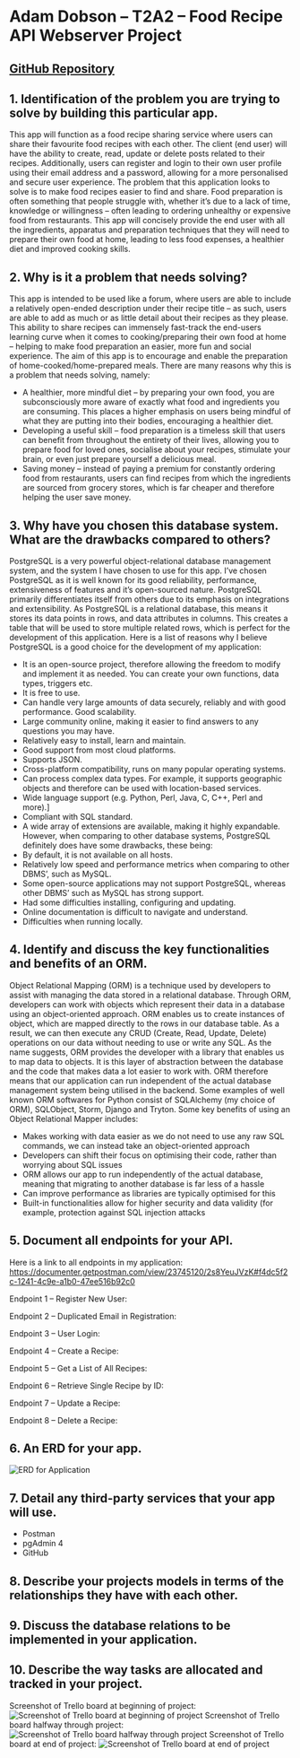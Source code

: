# Adam Dobson – T2A2 – Food Recipe API Webserver Project

## [GitHub Repository](https://github.com/dobbbo/FlaskAPI)

## 1. Identification of the problem you are trying to solve by building this particular app.
This app will function as a food recipe sharing service where users can share their favourite food recipes with each other. The client (end user) will have the ability to create, read, update or delete posts related to their recipes. Additionally, users can register and login to their own user profile using their email address and a password, allowing for a more personalised and secure user experience.
The problem that this application looks to solve is to make food recipes easier to find and share. Food preparation is often something that people struggle with, whether it’s due to a lack of time, knowledge or willingness – often leading to ordering unhealthy or expensive food from restaurants. This app will concisely provide the end user with all the ingredients, apparatus and preparation techniques that they will need to prepare their own food at home, leading to less food expenses, a healthier diet and improved cooking skills.

## 2. Why is it a problem that needs solving?
This app is intended to be used like a forum, where users are able to include a relatively open-ended description under their recipe title – as such, users are able to add as much or as little detail about their recipes as they please. This ability to share recipes can immensely fast-track the end-users learning curve when it comes to cooking/preparing their own food at home – helping to make food preparation an easier, more fun and social experience.
The aim of this app is to encourage and enable the preparation of home-cooked/home-prepared meals. There are many reasons why this is a problem that needs solving, namely:
-	A healthier, more mindful diet – by preparing your own food, you are subconsciously more aware of exactly what food and ingredients you are consuming. This places a higher emphasis on users being mindful of what they are putting into their bodies, encouraging a healthier diet.
-	Developing a useful skill – food preparation is a timeless skill that users can benefit from throughout the entirety of their lives, allowing you to prepare food for loved ones, socialise about your recipes, stimulate your brain, or even just prepare yourself a delicious meal.
-	Saving money – instead of paying a premium for constantly ordering food from restaurants, users can find recipes from which the ingredients are sourced from grocery stores, which is far cheaper and therefore helping the user save money.

## 3. Why have you chosen this database system. What are the drawbacks compared to others?
PostgreSQL is a very powerful object-relational database management system, and the system I have chosen to use for this app. I’ve chosen PostgreSQL as it is well known for its good reliability, performance, extensiveness of features and it’s open-sourced nature. PostgreSQL primarily differentiates itself from others due to its emphasis on integrations and extensibility. As PostgreSQL is a relational database, this means it stores its data points in rows, and data attributes in columns. This creates a table that will be used to store multiple related rows, which is perfect for the development of this application.
Here is a list of reasons why I believe PostgreSQL is a good choice for the development of my application:
-	It is an open-source project, therefore allowing the freedom to modify and implement it as needed. You can create your own functions, data types, triggers etc.
-	It is free to use. 
-	Can handle very large amounts of data securely, reliably and with good performance. Good scalability.
-	Large community online, making it easier to find answers to any questions you may have.
-	Relatively easy to install, learn and maintain.
-	Good support from most cloud platforms.
-	Supports JSON.
-	Cross-platform compatibility, runs on many popular operating systems.
-	Can process complex data types. For example, it supports geographic objects and therefore can be used with location-based services.
-	Wide language support (e.g. Python, Perl, Java, C, C++, Perl and more).]
-	Compliant with SQL standard.
-	A wide array of extensions are available, making it highly expandable.
However, when comparing to other database systems, PostgreSQL definitely does have some drawbacks, these being:
-	By default, it is not available on all hosts.
-	Relatively low speed and performance metrics when comparing to other DBMS’, such as MySQL.
-	Some open-source applications may not support PostgreSQL, whereas other DBMS’ such as MySQL has strong support.
-	Had some difficulties installing, configuring and updating.
-	Online documentation is difficult to navigate and understand.
-	Difficulties when running locally.

## 4. Identify and discuss the key functionalities and benefits of an ORM.
Object Relational Mapping (ORM) is a technique used by developers to assist with managing the data stored in a relational database. Through ORM, developers can work with objects which represent their data in a database using an object-oriented approach. ORM enables us to create instances of object, which are mapped directly to the rows in our database table. As a result, we can then execute any CRUD (Create, Read, Update, Delete) operations on our data without needing to use or write any SQL. As the name suggests, ORM provides the developer with a library that enables us to map data to objects. It is this layer of abstraction between the database and the code that makes data a lot easier to work with. ORM therefore means that our application can run independent of the actual database management system being utilised in the backend. Some examples of well known ORM softwares for Python consist of SQLAlchemy (my choice of ORM), SQLObject, Storm, Django and Tryton. Some key benefits of using an Object Relational Mapper includes:
-	Makes working with data easier as we do not need to use any raw SQL commands, we can instead take an object-oriented approach
-	Developers can shift their focus on optimising their code, rather than worrying about SQL issues
-	ORM allows our app to run independently of the actual database, meaning that migrating to another database is far less of a hassle
-	Can improve performance as libraries are typically optimised for this
-	Built-in functionalities allow for higher security and data validity (for example, protection against SQL injection attacks

## 5. Document all endpoints for your API.
Here is a link to all endpoints in my application: https://documenter.getpostman.com/view/23745120/2s8YeuJVzK#f4dc5f2c-1241-4c9e-a1b0-47ee516b92c0

Endpoint 1 – Register New User:

Endpoint 2 – Duplicated Email in Registration:

Endpoint 3 – User Login:

Endpoint 4 – Create a Recipe:

Endpoint 5 – Get a List of All Recipes:

Endpoint 6 – Retrieve Single Recipe by ID:

Endpoint 7 – Update a Recipe:

Endpoint 8 – Delete a Recipe:

## 6. An ERD for your app.
![ERD for Application](docs/ERD.png)

## 7. Detail any third-party services that your app will use.
- Postman
- pgAdmin 4
- GitHub

## 8. Describe your projects models in terms of the relationships they have with each other.

## 9. Discuss the database relations to be implemented in your application.

## 10. Describe the way tasks are allocated and tracked in your project.
Screenshot of Trello board at beginning of project:
![Screenshot of Trello board at beginning of project](docs/Trello_start.png)
Screenshot of Trello board halfway through project:
![Screenshot of Trello board halfway through project](docs/Trello_during.png)
Screenshot of Trello board at end of project:
![Screenshot of Trello board at end of project](docs/Trello_end.png)